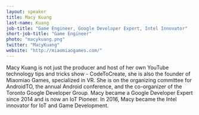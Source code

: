 ```yaml
---
layout: speaker
title: Macy Kuang
last-name: Kuang
job-title: "Game Engineer, Google Developer Expert, Intel Innovator"
short-job-title: "Game Engineer"
photo: "macykuang.png"
twitter: "MacyKuang"
website: "http://miaomiaogames.com/"
---
```


Macy Kuang is not just the producer and host of her own YouTube technology tips and tricks show - CodeToCreate, she is also the founder of Miaomiao Games, specialized in VR. She is on the organizing committee for AndroidTO, the annual Android conference, and the co-organizer of the Toronto Google Developer Group. Macy became a Google Developer Expert since 2014 and is now an IoT Pioneer. In 2016, Macy became the Intel innovator for IoT and Game Development.